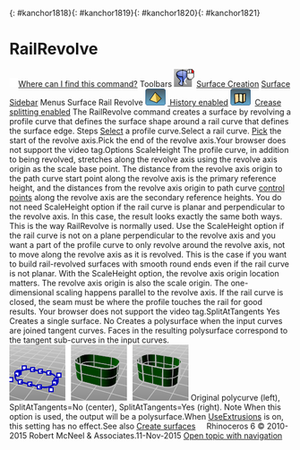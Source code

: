 ---
---

{: #kanchor1818}{: #kanchor1819}{: #kanchor1820}{: #kanchor1821}
# RailRevolve
 [![images/transparent.gif](images/transparent.gif)Where can I find this command?](javascript:void(0);) Toolbars
![images/railrevolve.png](images/railrevolve.png) [Surface Creation](surface-creation-toolbar.html)  [Surface Sidebar](surface-sidebar-toolbar.html) 
Menus
Surface
Rail Revolve
![images/history-tag.png](images/history-tag.png) [&#160;History enabled](historyenabled.html) 
![images/creasesplitting-tag.png](images/creasesplitting-tag.png)&#160; [Crease splitting enabled](creasesplttingenabled.html) 
The RailRevolve command creates a surface by revolving a profile curve that defines the surface shape around a rail curve that defines the surface edge.
Steps
 [Select](select-objects.html) a profile curve.Select a rail curve. [Pick](pick-location.html) the start of the revolve axis.Pick the end of the revolve axis.Your browser does not support the video tag.Options
ScaleHeight
The profile curve, in addition to being revolved, stretches along the revolve axis using the revolve axis origin as the scale base point. The distance from the revolve axis origin to the path curve start point along the revolve axis is the primary reference height, and the distances from the revolve axis origin to path curve [control points](controlpoint.html) along the revolve axis are the secondary reference heights.
You do not need ScaleHeight option if the rail curve is planar and perpendicular to the revolve axis. In this case, the result looks exactly the same both ways. This is the way RailRevolve is normally used.
Use the ScaleHeight option if the rail curve is not on a plane perpendicular to the revolve axis and you want a part of the profile curve to only revolve around the revolve axis, not to move along the revolve axis as it is revolved. This is the case if you want to build rail-revolved surfaces with smooth round ends even if the rail curve is not planar.
With the ScaleHeight option, the revolve axis origin location matters. The revolve axis origin is also the scale origin. The one-dimensional scaling happens parallel to the revolve axis.
If the rail curve is closed, the seam must be where the profile touches the rail for good results.
Your browser does not support the video tag.SplitAtTangents
Yes
Creates a single surface.
No
Creates a polysurface when the input curves are joined tangent curves. Faces in the resulting polysurface correspond to the tangent sub-curves in the input curves.
![images/extrudesplitattangents-yes.png](images/extrudesplitattangents-yes.png)
Original polycurve (left), SplitAtTangents=No (center), SplitAtTangents=Yes (right).
Note
When this option is used, the output will be a polysurface.When [UseExtrusions](useextrusions.html) is on, this setting has no effect.See also
 [Create surfaces](sak-surface.html) 
&#160;
&#160;
Rhinoceros 6 © 2010-2015 Robert McNeel &amp; Associates.11-Nov-2015
 [Open topic with navigation](railrevolve.html) 

